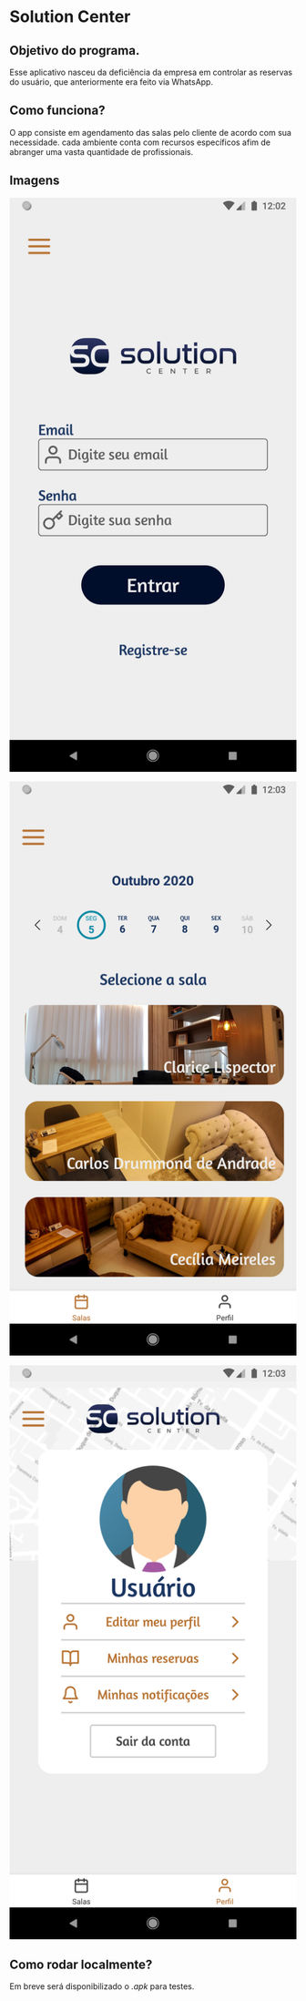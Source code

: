 # Solution Center

## Objetivo do programa.

Esse aplicativo nasceu da deficiência  da empresa em controlar as reservas do usuário, que anteriormente era feito via WhatsApp.

## Como funciona?

O app consiste em agendamento das salas pelo cliente de acordo com sua necessidade. cada ambiente conta com recursos específicos afim de abranger uma vasta quantidade de profissionais.

## Imagens

![Tela de login](./example/images/logincel.png)

![Tela de salas](./example/images/roomcel.png)

![Tela de perfil](./example/images/profilecel.png)

## Como rodar localmente?

Em breve será disponibilizado o _.apk_ para testes.